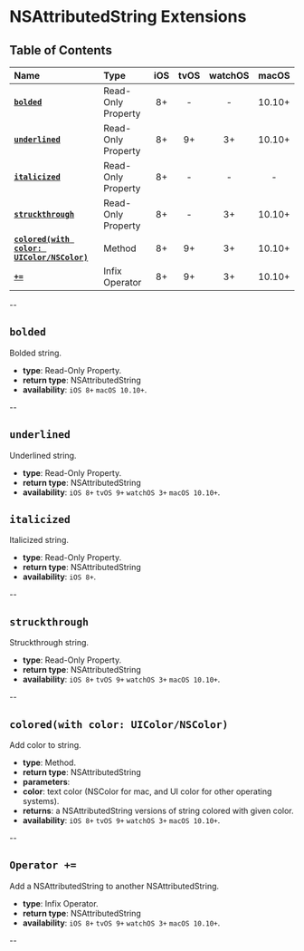 # NSAttributedString Extensions


## Table of Contents
| Name | Type | iOS | tvOS | watchOS | macOS |
|:--- | :--- | :---: | :---: | :---: | :---: |
| [**`bolded`**](#bolded) | Read-Only Property | 8+ | - | - | 10.10+ |
| [**`underlined`**](#underlined) | Read-Only Property | 8+ | 9+ | 3+ | 10.10+ |
| [**`italicized`**](#italicized) | Read-Only Property | 8+ | - | - | - |
| [**`struckthrough`**](#struckthrough) | Read-Only Property | 8+ | - | 3+ | 10.10+ |
| [**`colored(with color: UIColor/NSColor)`**](#coloredwith-color-uicolornscolor) | Method | 8+ | 9+ | 3+ | 10.10+ |
| [**`+=`**](#operator-) | Infix Operator | 8+ | 9+ | 3+ | 10.10+ |


--


## `bolded`
Bolded string.

 - **type**: Read-Only Property.
 - **return type**: NSAttributedString
 - **availability**: `iOS 8+` `macOS 10.10+`.


--


## `underlined`
Underlined string.

 - **type**: Read-Only Property.
 - **return type**: NSAttributedString
 - **availability**: `iOS 8+` `tvOS 9+` `watchOS 3+` `macOS 10.10+`.



## `italicized`
Italicized string.

 - **type**: Read-Only Property.
 - **return type**: NSAttributedString
 - **availability**: `iOS 8+`.


--



## `struckthrough`
Struckthrough string.

 - **type**: Read-Only Property.
 - **return type**: NSAttributedString
 - **availability**: `iOS 8+` `tvOS 9+` `watchOS 3+` `macOS 10.10+`.


--


## `colored(with color: UIColor/NSColor)`
Add color to string.

 - **type**: Method.
 - **return type**: NSAttributedString
 - **parameters**:
  - **color**: text color (NSColor for mac, and UI color for other operating systems).
 - **returns**: a NSAttributedString versions of string colored with given color. 
 - **availability**: `iOS 8+` `tvOS 9+` `watchOS 3+` `macOS 10.10+`.


--

## `Operator +=`
Add a NSAttributedString to another NSAttributedString.

 - **type**: Infix Operator.
 - **return type**: NSAttributedString
 - **availability**: `iOS 8+` `tvOS 9+` `watchOS 3+` `macOS 10.10+`.


--